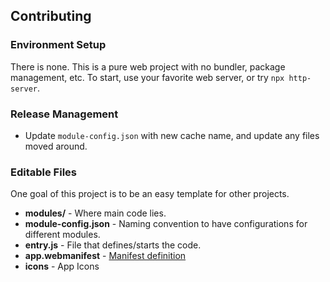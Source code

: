 ## Contributing

### Environment Setup

There is none. This is a pure web project with no bundler, package management, etc. To start, use your favorite web server, or try `npx http-server`.

### Release Management

- Update `module-config.json` with new cache name, and update any files moved around.

### Editable Files

One goal of this project is to be an easy template for other projects.

- **modules/** - Where main code lies.
- **module-config.json** - Naming convention to have configurations for different modules.
- **entry.js** - File that defines/starts the code.
- **app.webmanifest** - [Manifest definition](https://developer.mozilla.org/en-US/docs/Web/Manifest)
- **icons** - App Icons
